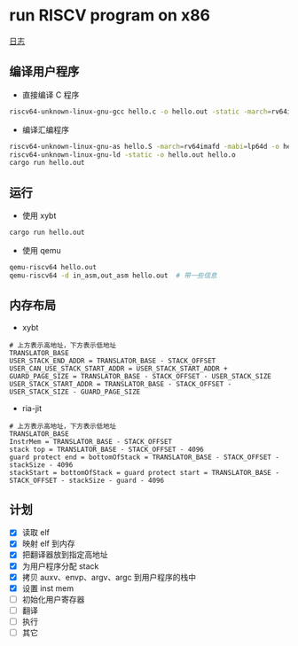 # run RISCV program on x86

[日志](./log.md)

## 编译用户程序

- 直接编译 C 程序

```sh
riscv64-unknown-linux-gnu-gcc hello.c -o hello.out -static -march=rv64imafd -mabi=lp64d
```

- 编译汇编程序

```sh
riscv64-unknown-linux-gnu-as hello.S -march=rv64imafd -mabi=lp64d -o hello.o
riscv64-unknown-linux-gnu-ld -static -o hello.out hello.o
cargo run hello.out
```

## 运行

- 使用 xybt

```sh
cargo run hello.out
```

- 使用 qemu

```sh
qemu-riscv64 hello.out
qemu-riscv64 -d in_asm,out_asm hello.out  # 带一些信息
```

## 内存布局

- xybt

```
# 上方表示高地址，下方表示低地址
TRANSLATOR_BASE
USER_STACK_END_ADDR = TRANSLATOR_BASE - STACK_OFFSET
USER_CAN_USE_STACK_START_ADDR = USER_STACK_START_ADDR + GUARD_PAGE_SIZE = TRANSLATOR_BASE - STACK_OFFSET - USER_STACK_SIZE
USER_STACK_START_ADDR = TRANSLATOR_BASE - STACK_OFFSET - USER_STACK_SIZE - GUARD_PAGE_SIZE
```

- ria-jit

```
# 上方表示高地址，下方表示低地址
TRANSLATOR_BASE
InstrMem = TRANSLATOR_BASE - STACK_OFFSET
stack top = TRANSLATOR_BASE - STACK_OFFSET - 4096
guard protect end = bottomOfStack = TRANSLATOR_BASE - STACK_OFFSET - stackSize - 4096
stackStart = bottomOfStack = guard protect start = TRANSLATOR_BASE - STACK_OFFSET - stackSize - guard - 4096
```

## 计划

- [x] 读取 elf
- [x] 映射 elf 到内存
- [x] 把翻译器放到指定高地址
- [x] 为用户程序分配 stack
- [x] 拷贝 auxv、envp、argv、argc 到用户程序的栈中
- [x] 设置 inst mem
- [ ] 初始化用户寄存器
- [ ] 翻译
- [ ] 执行
- [ ] 其它

